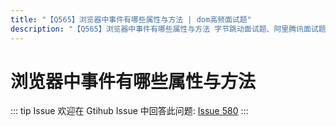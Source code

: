 ```yaml
---
title: "【Q565】浏览器中事件有哪些属性与方法 | dom高频面试题"
description: "【Q565】浏览器中事件有哪些属性与方法 字节跳动面试题、阿里腾讯面试题、美团小米面试题。"
---
```


# 浏览器中事件有哪些属性与方法

::: tip Issue
欢迎在 Gtihub Issue 中回答此问题: [Issue 580](https://github.com/shfshanyue/Daily-Question/issues/580)
:::
